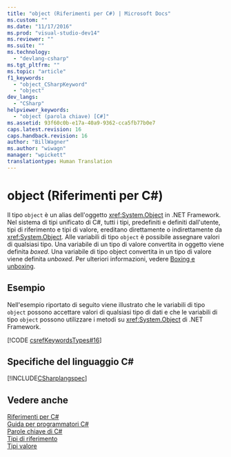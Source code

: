 ```yaml
---
title: "object (Riferimenti per C#) | Microsoft Docs"
ms.custom: ""
ms.date: "11/17/2016"
ms.prod: "visual-studio-dev14"
ms.reviewer: ""
ms.suite: ""
ms.technology: 
  - "devlang-csharp"
ms.tgt_pltfrm: ""
ms.topic: "article"
f1_keywords: 
  - "object_CSharpKeyword"
  - "object"
dev_langs: 
  - "CSharp"
helpviewer_keywords: 
  - "object (parola chiave) [C#]"
ms.assetid: 93f60c0b-e17a-40a9-9362-cca5fb77b0e7
caps.latest.revision: 16
caps.handback.revision: 16
author: "BillWagner"
ms.author: "wiwagn"
manager: "wpickett"
translationtype: Human Translation
---
```

# object (Riferimenti per C#)
Il tipo `object` è un alias dell'oggetto <xref:System.Object> in .NET Framework.  Nel sistema di tipi unificato di C\#, tutti i tipi, predefiniti e definiti dall'utente, tipi di riferimento e tipi di valore, ereditano direttamente o indirettamente da <xref:System.Object>.  Alle variabili di tipo `object` è possibile assegnare valori di qualsiasi tipo.  Una variabile di un tipo di valore convertita in oggetto viene definita *boxed*.  Una variabile di tipo object convertita in un tipo di valore viene definita *unboxed*.  Per ulteriori informazioni, vedere [Boxing e unboxing](../../../csharp/programming-guide/types/boxing-and-unboxing.md).  
  
## Esempio  
 Nell'esempio riportato di seguito viene illustrato che le variabili di tipo `object` possono accettare valori di qualsiasi tipo di dati e che le variabili di tipo `object` possono utilizzare i metodi su <xref:System.Object> di .NET Framework.  
  
 [!CODE [csrefKeywordsTypes#16](../CodeSnippet/VS_Snippets_VBCSharp/csrefKeywordsTypes#16)]  
  
## Specifiche del linguaggio C\#  
 [!INCLUDE[CSharplangspec](../../../csharp/language-reference/keywords/includes/csharplangspec_md.md)]  
  
## Vedere anche  
 [Riferimenti per C\#](../../../csharp/language-reference/index.md)   
 [Guida per programmatori C\#](../../../csharp/programming-guide/index.md)   
 [Parole chiave di C\#](../../../csharp/language-reference/keywords/index.md)   
 [Tipi di riferimento](../../../csharp/language-reference/keywords/reference-types.md)   
 [Tipi valore](../../../csharp/language-reference/keywords/value-types.md)